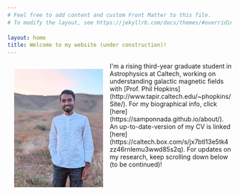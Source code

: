 ```yaml
---
# Feel free to add content and custom Front Matter to this file.
# To modify the layout, see https://jekyllrb.com/docs/themes/#overriding-theme-defaults

layout: home
title: Welcome to my website (under construction)!
---
```


<img src="sam_poppy.jpg" alt="sam" width="200" align="left" style="padding: 15px; float: left;">
I'm a rising third-year graduate student in Astrophysics at Caltech, working on understanding galactic magnetic fields with [Prof. Phil Hopkins](http://www.tapir.caltech.edu/~phopkins/Site/). For my biographical info, click [here](https://samponnada.github.io/about/). An up-to-date-version of my CV is linked [here](https://caltech.box.com/s/jx7btl13e5tk4zz46rnlemu3wwd85s2q). For updates on my research, keep scrolling down below (to be continued)!  



